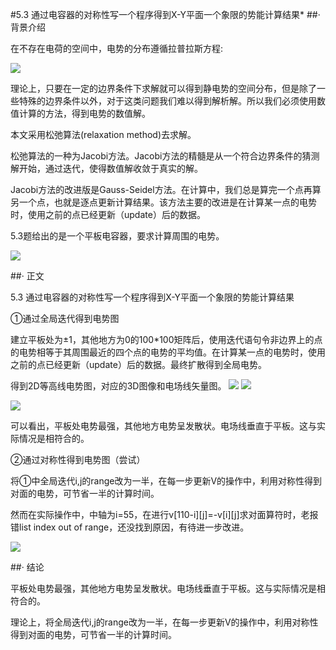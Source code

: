 #5.3 通过电容器的对称性写一个程序得到X-Y平面一个象限的势能计算结果*
##· 背景介绍

在不存在电荷的空间中，电势的分布遵循拉普拉斯方程:

![](https://camo.githubusercontent.com/0983f05673b5dd953a985b5bdc089f2a9a792c3c/687474703a2f2f692e696d6775722e636f6d2f584536575863582e706e67)

理论上，只要在一定的边界条件下求解就可以得到静电势的空间分布，但是除了一些特殊的边界条件以外，对于这类问题我们难以得到解析解。所以我们必须使用数值计算的方法，得到电势的数值解。

本文采用松弛算法(relaxation method)去求解。

松弛算法的一种为Jacobi方法。Jacobi方法的精髓是从一个符合边界条件的猜测解开始，通过迭代，使得数值解收敛于真实的解。

Jacobi方法的改进版是Gauss-Seidel方法。在计算中，我们总是算完一个点再算另一个点，也就是逐点更新计算结果。该方法主要的改进是在计算某一点的电势时，使用之前的点已经更新（update）后的数据。

5.3题给出的是一个平板电容器，要求计算周围的电势。

![](https://camo.githubusercontent.com/a218b9c53723a1a7087404a875be86b3872dff31/687474703a2f2f692e696d6775722e636f6d2f684e73754259442e6a7067)

##· 正文

5.3 通过电容器的对称性写一个程序得到X-Y平面一个象限的势能计算结果

①通过全局迭代得到电势图

建立平板处为±1，其他地方为0的100*100矩阵后，使用迭代语句令非边界上的点的电势相等于其周围最近的四个点的电势的平均值。在计算某一点的电势时，使用之前的点已经更新（update）后的数据。最终扩散得到全局电势。



得到2D等高线电势图，对应的3D图像和电场线矢量图。
![](https://camo.githubusercontent.com/334f2d309cc1d12f10c4eb48ecee1e29b25e2af7/687474703a2f2f692e696d6775722e636f6d2f5575493233454c2e6a7067)
![](https://camo.githubusercontent.com/a937b6311e9214f6f5b44271210f511dc3b419c7/687474703a2f2f692e696d6775722e636f6d2f4c487431536e4b2e6a7067)

![](https://camo.githubusercontent.com/16469994f1ee86da6f20a5dcba35bd589734020d/687474703a2f2f692e696d6775722e636f6d2f6e7169507653312e6a7067)



可以看出，平板处电势最强，其他地方电势呈发散状。电场线垂直于平板。这与实际情况是相符合的。

②通过对称性得到电势图（尝试）

将①中全局迭代i,j的range改为一半，在每一步更新V的操作中，利用对称性得到对面的电势，可节省一半的计算时间。

然而在实际操作中，中轴为i=55，在进行v[110-i][j]=-v[i][j]求对面算符时，老报错list index out of range，还没找到原因，有待进一步改进。

![](https://camo.githubusercontent.com/cf9eed88002b63b41654a3ac256d6b0ab9577522/687474703a2f2f692e696d6775722e636f6d2f42666c5a78677a2e6a7067)

##· 结论

平板处电势最强，其他地方电势呈发散状。电场线垂直于平板。这与实际情况是相符合的。

理论上，将全局迭代i,j的range改为一半，在每一步更新V的操作中，利用对称性得到对面的电势，可节省一半的计算时间。
